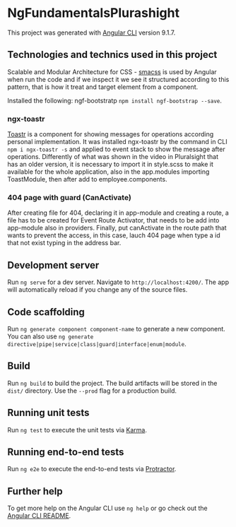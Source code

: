 # NgFundamentalsPlurashight

This project was generated with [Angular CLI](https://github.com/angular/angular-cli) version 9.1.7.

## Technologies and technics used in this project

Scalable and Modular Architecture for CSS - [smacss](http://smacss.com/book/type-layout) is used by Angular when run the code and if we inspect it we see it structured according to this pattern, that is how it treat and target element from a component.

Installed the following:
 ngf-bootstratp `npm install ngf-bootstrap --save`.

### ngx-toastr

[Toastr](https://github.com/scttcper/ngx-toastr) is a component for showing messages for operations according personal implementation. It was installed ngx-toastr by the command in CLI `npm i ngx-toastr -s` and applied to event stack to show the message after operations. Differently of what was shown in the video in Pluralsight that has an older version, it is necessary to import it in style.scss to make it available for the whole application, also in the app.modules importing ToastModule, then after add to employee.components.

### 404 page with guard (CanActivate)

After creating file for 404, declaring it in app-module and creating a route, a file has to be created for Event Route Activator, that needs to be add into app-module also in providers. Finally, put canActivate in the route path that wants to prevent the access, in this case, lauch 404 page when type a id that not exist typing in the address bar.

## Development server

Run `ng serve` for a dev server. Navigate to `http://localhost:4200/`. The app will automatically reload if you change any of the source files.

## Code scaffolding

Run `ng generate component component-name` to generate a new component. You can also use `ng generate directive|pipe|service|class|guard|interface|enum|module`.

## Build

Run `ng build` to build the project. The build artifacts will be stored in the `dist/` directory. Use the `--prod` flag for a production build.

## Running unit tests

Run `ng test` to execute the unit tests via [Karma](https://karma-runner.github.io).

## Running end-to-end tests

Run `ng e2e` to execute the end-to-end tests via [Protractor](http://www.protractortest.org/).

## Further help

To get more help on the Angular CLI use `ng help` or go check out the [Angular CLI README](https://github.com/angular/angular-cli/blob/master/README.md).
